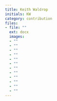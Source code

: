```yaml
---
title: Keith Waldrop
initials: KW
category: contribution
files:
- file: ""
  ext: docx
  images:
  - ""
  - ""
  - ""
  - ""
  - ""
  - ""
  - ""
  - ""
  - ""
  - ""
  - ""
  - ""
---
```

